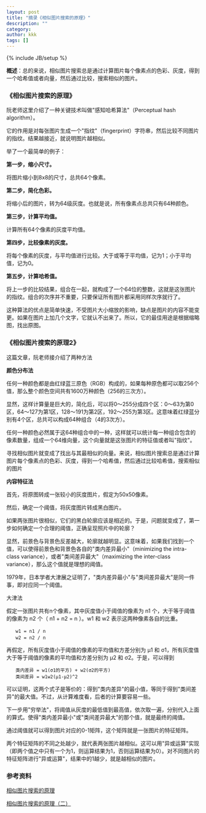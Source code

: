 ```yaml
---
layout: post
title: "摘录《相似图片搜索的原理》"
description: ""
category:
author: kkk 
tags: []
---
```

{% include JB/setup %}

**概述**：总的来说，相似图片搜索总是通过计算图片每个像素点的色彩、灰度，得到一个哈希值或者向量，然后通过比较，搜索相似的图片。

### 《相似图片搜索的原理》

阮老师这里介绍了一种关键技术叫做"感知哈希算法"（Perceptual hash algorithm）。

它的作用是对每张图片生成一个"指纹"（fingerprint）字符串，然后比较不同图片的指纹。结果越接近，就说明图片越相似。

举了一个最简单的例子：

**第一步，缩小尺寸。**

将图片缩小到8x8的尺寸，总共64个像素。

**第二步，简化色彩。**

将缩小后的图片，转为64级灰度。也就是说，所有像素点总共只有64种颜色。

**第三步，计算平均值。**

计算所有64个像素的灰度平均值。

**第四步，比较像素的灰度。**

将每个像素的灰度，与平均值进行比较。大于或等于平均值，记为1；小于平均值，记为0。

**第五步，计算哈希值。**

将上一步的比较结果，组合在一起，就构成了一个64位的整数，这就是这张图片的指纹。组合的次序并不重要，只要保证所有图片都采用同样次序就行了。

这种算法的优点是简单快速，不受图片大小缩放的影响，缺点是图片的内容不能变更。如果在图片上加几个文字，它就认不出来了。所以，它的最佳用途是根据缩略图，找出原图。

### 《相似图片搜索的原理2》

这篇文章，阮老师接介绍了两种方法

**颜色分布法**

任何一种颜色都是由红绿蓝三原色（RGB）构成的，如果每种原色都可以取256个值，那么整个颜色空间共有1600万种颜色（256的三次方）。

显然，这样计算量是巨大的，简化后，可以将0～255分成四个区：0～63为第0区，64～127为第1区，128～191为第2区，192～255为第3区。这意味着红绿蓝分别有4个区，总共可以构成64种组合（4的3次方）。

任何一种颜色必然属于这64种组合中的一种，这样就可以统计每一种组合包含的像素数量，组成一个64维向量，这个向量就是这张图片的特征值或者叫"指纹"。

寻找相似图片就变成了找出与其最相似的向量。来说，相似图片搜索总是通过计算图片每个像素点的色彩、灰度，得到一个哈希值，然后通过比较哈希值，搜索相似的图片

**内容特征法**

首先，将原图转成一张较小的灰度图片，假定为50x50像素。

然后，确定一个阈值，将灰度图片转成黑白图片。

如果两张图片很相似，它们的黑白轮廓应该是相近的。于是，问题就变成了，第一步如何确定一个合理的阈值，正确呈现照片中的轮廓？

显然，前景色与背景色反差越大，轮廓就越明显。这意味着，如果我们找到一个值，可以使得前景色和背景色各自的"类内差异最小"（minimizing the intra-class variance），或者"类间差异最大"（maximizing the inter-class variance），那么这个值就是理想的阈值。

1979年，日本学者大津展之证明了，"类内差异最小"与"类间差异最大"是同一件事，即对应同一个阈值。

大津法

假定一张图片共有n个像素，其中灰度值小于阈值的像素为 n1 个，大于等于阈值的像素为 n2 个（ n1 + n2 = n ）。w1 和 w2 表示这两种像素各自的比重。

```
　　w1 = n1 / n
　　w2 = n2 / n
```

再假定，所有灰度值小于阈值的像素的平均值和方差分别为 μ1 和 σ1，所有灰度值大于等于阈值的像素的平均值和方差分别为 μ2 和 σ2。于是，可以得到

```
　　类内差异 = w1(σ1的平方) + w2(σ2的平方)
　　类间差异 = w1w2(μ1-μ2)^2
```
可以证明，这两个式子是等价的：得到"类内差异"的最小值，等同于得到"类间差异"的最大值。不过，从计算难度看，后者的计算要容易一些。

下一步用"穷举法"，将阈值从灰度的最低值到最高值，依次取一遍，分别代入上面的算式。使得"类内差异最小"或"类间差异最大"的那个值，就是最终的阈值。

通过阈值就可以得到图片对应的0-1矩阵，这个矩阵就是一张图片的特征矩阵。

两个特征矩阵的不同之处越少，就代表两张图片越相似。这可以用"异或运算"实现（即两个值之中只有一个为1，则运算结果为1，否则运算结果为0）。对不同图片的特征矩阵进行"异或运算"，结果中的1越少，就是越相似的图片。


### 参考资料

[相似图片搜索的原理](http://www.ruanyifeng.com/blog/2011/07/principle_of_similar_image_search.html)

[相似图片搜索的原理（二）](http://www.ruanyifeng.com/blog/2013/03/similar_image_search_part_ii.html)



